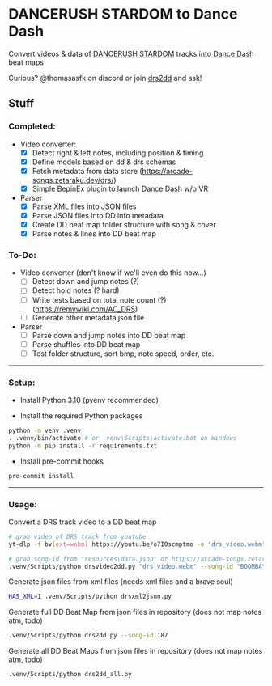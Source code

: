# DANCERUSH STARDOM to Dance Dash

Convert videos & data of [DANCERUSH STARDOM](https://remywiki.com/AC_DRS) tracks into [Dance Dash](https://store.steampowered.com/app/2005050/Dance_Dash/) beat maps

Curious? @thomasasfk on discord or join [drs2dd](https://discord.gg/JVWx6zmtft) and ask!

## Stuff

### Completed:

- Video converter:
  - [x] Detect right & left notes, including position & timing
  - [x] Define models based on dd & drs schemas
  - [x] Fetch metadata from data store (https://arcade-songs.zetaraku.dev/drs/)
  - [x] Simple BepinEx plugin to launch Dance Dash w/o VR

- Parser
  - [x] Parse XML files into JSON files
  - [x] Parse JSON files into DD info metadata
  - [x] Create DD beat map folder structure with song & cover
  - [x] Parse notes & lines into DD beat map

### To-Do:

- Video converter (don't know if we'll even do this now...)
  - [ ] Detect down and jump notes (?)
  - [ ] Detect hold notes (? hard)
  - [ ] Write tests based on total note count (?) (https://remywiki.com/AC_DRS)
  - [ ] Generate other metadata json file

- Parser
  - [ ] Parse down and jump notes into DD beat map
  - [ ] Parse shuffles into DD beat map
  - [ ] Test folder structure, sort bmp, note speed, order, etc.

---

### Setup:

- Install Python 3.10 (pyenv recommended)

- Install the required Python packages
```bash
python -m venv .venv
. .venv/bin/activate # or .venv\Scripts\activate.bat on Windows
python -m pip install -r requirements.txt
```

- Install pre-commit hooks
```bash
pre-commit install
```

---

### Usage:

Convert a DRS track video to a DD beat map

```bash
# grab video of DRS track from youtube
yt-dlp -f bv[ext=webm] https://youtu.be/o7I0scmptmo -o "drs_video.webm"

# grab song-id from "resources\data.json" or https://arcade-songs.zetaraku.dev/drs/
.venv/Scripts/python drsvideo2dd.py "drs_video.webm" --song-id "BOOMBAYAH-JP Ver.-"
```

Generate json files from xml files (needs xml files and a brave soul)

```bash
HAS_XML=1 .venv/Scripts/python drsxml2json.py
```

Generate full DD Beat Map from json files in repository (does not map notes atm, todo)

```bash
.venv/Scripts/python drs2dd.py --song-id 187
```

Generate all DD Beat Maps from json files in repository (does not map notes atm, todo)

```bash
.venv/Scripts/python drs2dd_all.py
```
